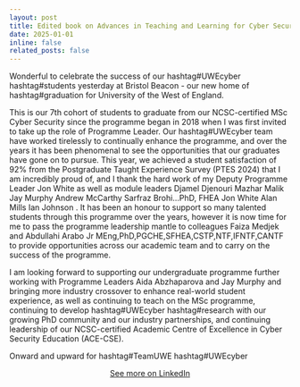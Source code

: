 ```yaml
---
layout: post
title: Edited book on Advances in Teaching and Learning for Cyber Security Education
date: 2025-01-01
inline: false
related_posts: false
---
```


Wonderful to celebrate the success of our hashtag#UWEcyber hashtag#students yesterday at Bristol Beacon - our new home of hashtag#graduation for University of the West of England.

This is our 7th cohort of students to graduate from our NCSC-certified MSc Cyber Security since the programme began in 2018 when I was first invited to take up the role of Programme Leader. Our hashtag#UWEcyber team have worked tirelessly to continually enhance the programme, and over the years it has been phenomenal to see the opportunities that our graduates have gone on to pursue. This year, we achieved a student satisfaction of 92% from the Postgraduate Taught Experience Survey (PTES 2024) that I am incredibly proud of, and I thank the hard work of my Deputy Programme Leader Jon White as well as module leaders Djamel Djenouri Mazhar Malik Jay Murphy Andrew McCarthy Sarfraz Brohi...PhD, FHEA Jon White Alan Mills Ian Johnson . It has been an honour to support so many talented students through this programme over the years, however it is now time for me to pass the programme leadership mantle to colleagues Faiza Medjek and Abdullahi Arabo Jr MEng,PhD,PGCHE,SFHEA,CSTP,NTF,IFNTF,CANTF to provide opportunities across our academic team and to carry on the success of the programme.

I am looking forward to supporting our undergraduate programme further working with Programme Leaders Aida Abzhaparova and Jay Murphy and bringing more industry crossover to enhance real-world student experience, as well as continuing to teach on the MSc programme, continuing to develop hashtag#UWEcyber hashtag#research with our growing PhD community and our industry partnerships, and continuing leadership of our NCSC-certified Academic Centre of Excellence in Cyber Security Education (ACE-CSE).

Onward and upward for hashtag#TeamUWE hashtag#UWEcyber

<p style="text-align:center;">
<a href="https://www.linkedin.com/feed/update/urn%3Ali%3AugcPost%3A7219609511689420802/">See more on LinkedIn</a>
</p>

